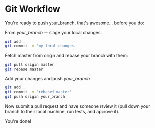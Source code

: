 # Git Workflow

You're ready to push your_branch, that's awesome... before you do:

From *your_branch* -- stage your local changes.

```sh
git add .
git commit -m 'my local changes'
```

Fetch master from origin and rebase your branch with them:
```sh
git pull origin master
git rebase master
```

Add your changes and push *your_branch*
```sh
git add .
git commit -m 'rebased master'
git push origin your_branch
```

Now submit a pull request and have someone review it (pull down your branch to their local machine, run tests, and approve it).

You're done!
